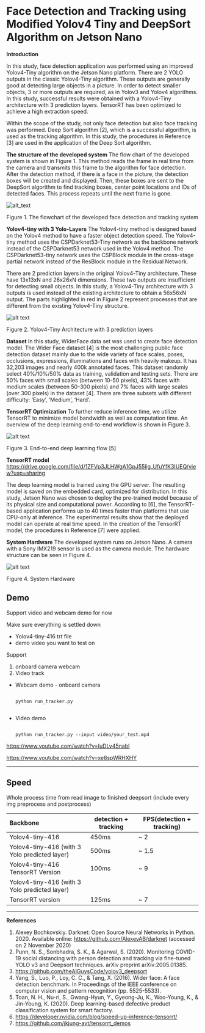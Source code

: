 # Face Detection and Tracking using Modified Yolov4 Tiny and DeepSort Algorithm on Jetson Nano

<b>Introduction</b>

<p>In this study, face detection application was performed using an improved Yolov4-Tiny algorithm on the Jetson Nano platform. There are 2 YOLO outputs in the classic Yolov4-Tiny algorithm. These outputs are generally good at detecting large objects in a picture. In order to detect smaller objects, 3 or more outputs are required, as in Yolov3 and Yolov4 algorithms. In this study, successful results were obtained with a Yolov4-Tiny architecture with 3 prediction layers. TensorRT has been optimized to achieve a high extraction speed.</p>

<p>Within the scope of the study, not only face detection but also face tracking was performed. Deep Sort algorithm [2], which is a successful algorithm, is used as the tracking algorithm.  In this study, the procedures in Reference [3] are used in the application of the Deep Sort algorithm.</p>

<b>The structure of the developed system</b>
The flow chart of the developed system is shown in Figure 1. This method reads the frame in real time from the camera and transmits this frame to the algorithm for face detection. After the detection method, if there is a face in the picture, the detection boxes will be created and displayed. Then, these boxes are sent to the DeepSort algorithm to find tracking boxes, center point locations and IDs of detected faces. This process repeats until the next frame is gone.


![alt_text](https://github.com/bilgeinci/FaceTracking/blob/main/Images/Block-1.png)

Figure 1. The flowchart of the developed face detection and tracking system

<b>Yolov4-tiny with 3 Yolo-Layers</b>
The Yolov4-tiny method is designed based on the Yolov4 method to have a faster object detection speed. The Yolov4-tiny method uses the CSPDarknet53-Tiny network as the backbone network instead of the CSPDarknet53 network used in the Yolov4 method. The CSPDarknet53-tiny network uses the CSPBlock module in the cross-stage partial network instead of the ResBlock module in the Residual Network.

There are 2 prediction layers in the original Yolov4-Tiny architecture. These have 13x13xN and 26x26xN dimensions. These two outputs are insufficient for detecting small objects. In this study, a Yolov4-Tiny architecture with 3 outputs is used instead of the existing architecture to obtain a 56x56xN output. The parts highlighted in red in Figure 2 represent processes that are different from the existing Yolov4-Tiny structure.


![alt text](https://github.com/bilgeinci/FaceTracking/blob/main/Images/Block-2.png)

Figure 2. Yolov4-Tiny Architecture with 3 prediction layers

<b>Dataset</b>
In this study, WiderFace data set was used to create face detection model. The Wider Face dataset [4] is the most challenging public face detection dataset mainly due to the wide variety of face scales, poses, occlusions, expressions, illuminations and faces with heavily makeup. It has 32,203 images and nearly 400k annotated faces. This dataset randomly select 40%/10%/50% data as training, validation and testing sets. There are 50% faces with small scales (between 10-50 pixels), 43% faces with medium scales (between 50-300 pixels) and 7% faces with large scales (over 300 pixels) in the dataset [4]. There are three subsets with different difficulty: ‘Easy’, ‘Medium’, ‘Hard’. 

<b>TensorRT Optimization</b>
To further reduce inference time, we utilize TensorRT to minimize model bandwidth as well as computation time. An overview of the deep learning end-to-end workflow is shown in Figure 3.

![alt text](https://github.com/bilgeinci/FaceTracking/blob/main/Images/Block-3.png)

Figure 3. End-to-end deep learning flow [5]

<b>TensorRT model</b>
https://drive.google.com/file/d/1ZFVp3JLHWgA1GpJ55lig_UfuYfK3IUEQ/view?usp=sharing

The deep learning model is trained using the GPU server. The resulting model is saved on the embedded card, optimized for distribution. In this study, Jetson Nano was chosen to deploy the pre-trained model because of its physical size and computational power. According to [6], the TensorRT-based application performs up to 40 times faster than platforms that use CPU-only at inference. The experimental results show that the deployed model can operate at real time speed.  In the creation of the TensorRT model, the procedures in Reference [7] were applied.

<b>System Hardware</b>
The developed system runs on Jetson Nano. A camera with a Sony IMX219 sensor is used as the camera module. The hardware structure can be seen in Figure 4.

![alt text](https://github.com/bilgeinci/FaceTracking/blob/main/Images/Block-4.png)

Figure 4. System Hardware

## Demo

Support video and webcam demo for now

Make sure everything is settled down
   - Yolov4-tiny-416 trt file
   - demo video you want to test on

Support 

1. onboard camera webcam 
2. Video track

- Webcam demo - onboard camera

  ```shell

  python run_tracker.py 
 
  ```

- Video demo

  ```shell
  
  python run_tracker.py --input video/your_test.mp4

  ```

https://www.youtube.com/watch?v=IuDLv45nabI

https://www.youtube.com/watch?v=xe8spWRHXHY

------
## Speed

Whole process time from read image to finished deepsort (include every img preprocess and postprocess)

| Backbone                                      | detection + tracking | FPS(detection + tracking) |
| :---------------------------------------------| ---------------------| ------------------------- |
| Yolov4-tiny-416                               | 450ms                | ~ 2                       |   
| Yolov4-tiny-416 (with 3 Yolo predicted layer) | 500ms                | ~ 1.5                     |  
| Yolov4-tiny-416 TensorRT Version              | 100ms                | ~ 9                       |  
| Yolov4-tiny-416 (with 3 Yolo predicted layer) 
  TensorRT version                              | 125ms                | ~ 7                       |

------

<b>References</b>


1.	Alexey Bochkovskiy. Darknet: Open Source Neural Networks in Python. 2020. Available online: https://github.com/AlexeyAB/darknet (accessed on 2 November 2020) 
2.	Punn, N. S., Sonbhadra, S. K., & Agarwal, S. (2020). Monitoring COVID-19 social distancing with person detection and tracking via fine-tuned YOLO v3 and Deepsort techniques. arXiv preprint arXiv:2005.01385.
3.	https://github.com/theAIGuysCode/yolov3_deepsort
4.	Yang, S., Luo, P., Loy, C. C., & Tang, X. (2016). Wider face: A face detection benchmark. In Proceedings of the IEEE conference on computer vision and pattern recognition (pp. 5525-5533).
5.	Toan, N. H., Nu-ri, S., Gwang-Hyun, Y., Gyeong-Ju, K., Woo-Young, K., & Jin-Young, K. (2020). Deep learning-based defective product classification system for smart factory.
6.	https://developer.nvidia.com/blog/speed-up-inference-tensorrt/
7.	https://github.com/jkjung-avt/tensorrt_demos

